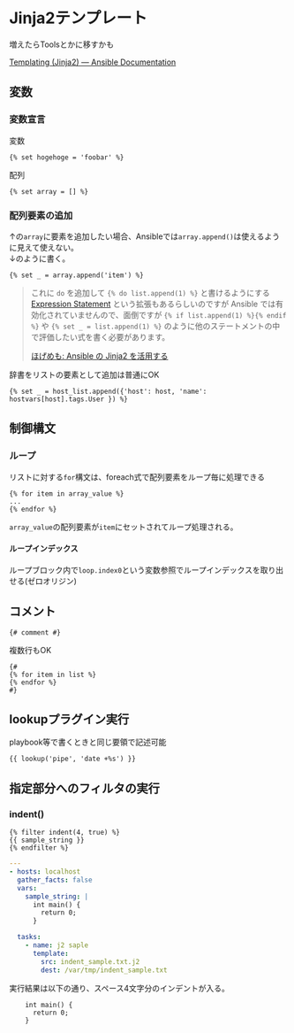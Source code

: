 # Jinja2テンプレート

増えたらToolsとかに移すかも

[Templating (Jinja2) — Ansible Documentation](https://docs.ansible.com/ansible/latest/user_guide/playbooks_templating.html)

## 変数

### 変数宣言

変数

```jinja2
{% set hogehoge = 'foobar' %}
```

配列

```jinja2
{% set array = [] %}
```

### 配列要素の追加

↑の`array`に要素を追加したい場合、Ansibleでは`array.append()`は使えるように見えて使えない。  
↓のように書く。

```jinja2
{% set _ = array.append('item') %} 
```

> これに `do` を追加して `{% do list.append(1) %}` と書けるようにする [Expression Statement](https://jinja.palletsprojects.com/en/latest/templates/#expression-statement) という拡張もあるらしいのですが Ansible では有効化されていませんので、面倒ですが `{% if list.append(1) %}{% endif %}` や `{% set _ = list.append(1) %}` のように他のステートメントの中で評価したい式を書く必要があります。
>
> [ほげめも: Ansible の Jinja2 を活用する](http://blog.keshi.org/hogememo/2015/12/07/exploiting-ansible-jinja2)

辞書をリストの要素として追加は普通にOK

```jinja2
{% set _ = host_list.append({'host': host, 'name': hostvars[host].tags.User }) %}
```

## 制御構文

### ループ

リストに対する`for`構文は、foreach式で配列要素をループ毎に処理できる

```jinja2
{% for item in array_value %}
...
{% endfor %}
```

`array_value`の配列要素が`item`にセットされてループ処理される。

#### ループインデックス

ループブロック内で`loop.index0`という変数参照でループインデックスを取り出せる(ゼロオリジン)

## コメント

```j2
{# comment #}
```

複数行もOK

```jinja2
{#
{% for item in list %}
{% endfor %}
#}
```

## lookupプラグイン実行

playbook等で書くときと同じ要領で記述可能

```j2
{{ lookup('pipe', 'date +%s') }}
```

## 指定部分へのフィルタの実行

### indent()

```jinja
{% filter indent(4, true) %}
{{ sample_string }}
{% endfilter %}
```

```yaml
---
- hosts: localhost
  gather_facts: false
  vars:
    sample_string: |
      int main() {
        return 0;
      }

  tasks:
    - name: j2 saple
      template:
        src: indent_sample.txt.j2
        dest: /var/tmp/indent_sample.txt
```

実行結果は以下の通り、スペース4文字分のインデントが入る。

```text
    int main() {
      return 0;
    }
```
